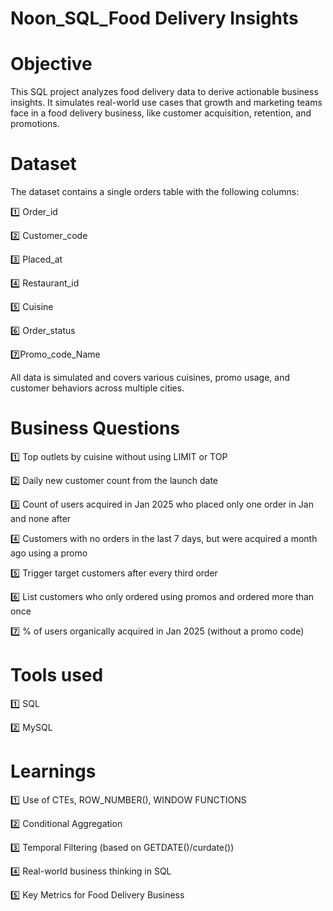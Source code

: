 # Noon_SQL_Food Delivery Insights
# Objective

This SQL project analyzes food delivery data to derive actionable business insights. It simulates real-world use cases that growth and marketing teams face in a food delivery business, like customer acquisition, retention, and promotions.

# Dataset
The dataset contains a single orders table with the following columns:

1️⃣	Order_id

2️⃣	Customer_code

3️⃣	Placed_at

4️⃣	Restaurant_id

5️⃣	Cuisine

6️⃣	Order_status

7️⃣Promo_code_Name
   
All data is simulated and covers various cuisines, promo usage, and customer behaviors across multiple cities.

#  Business Questions
1️⃣	Top outlets by cuisine without using LIMIT or TOP

2️⃣	Daily new customer count from the launch date

3️⃣	Count of users acquired in Jan 2025 who placed only one order in Jan and none after

4️⃣	Customers with no orders in the last 7 days, but were acquired a month ago using a promo

5️⃣	Trigger target customers after every third order

6️⃣	List customers who only ordered using promos and ordered more than once

7️⃣	% of users organically acquired in Jan 2025 (without a promo code)

# Tools used
1️⃣ SQL

2️⃣	MySQL

# Learnings

1️⃣ Use of CTEs, ROW_NUMBER(), WINDOW FUNCTIONS

2️⃣	Conditional Aggregation

3️⃣	Temporal Filtering (based on GETDATE()/curdate())

4️⃣	Real-world business thinking in SQL

5️⃣	Key Metrics for Food Delivery Business


